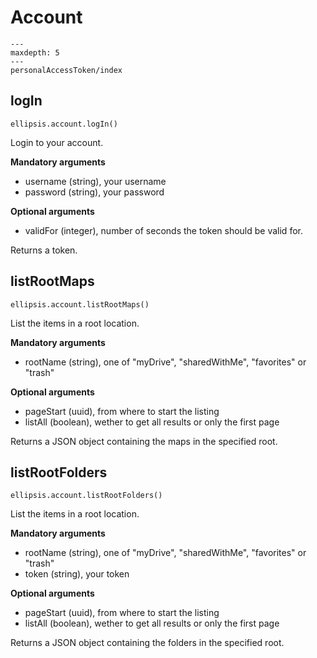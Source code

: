 # Account

```{toctree}
---
maxdepth: 5
---
personalAccessToken/index
```

## logIn

    ellipsis.account.logIn()

Login to your account.

**Mandatory arguments**

- username (string), your username
- password (string), your password

**Optional arguments**

- validFor (integer), number of seconds the token should be valid for.

Returns a token.

## listRootMaps

    ellipsis.account.listRootMaps()

List the items in a root location.

**Mandatory arguments**

- rootName (string), one of "myDrive", "sharedWithMe", "favorites" or "trash"

**Optional arguments**

- pageStart (uuid), from where to start the listing
- listAll (boolean), wether to get all results or only the first page

Returns a JSON object containing the maps in the specified root.

## listRootFolders

    ellipsis.account.listRootFolders()

List the items in a root location.

**Mandatory arguments**

- rootName (string), one of "myDrive", "sharedWithMe", "favorites" or "trash"
- token (string), your token

**Optional arguments**

- pageStart (uuid), from where to start the listing
- listAll (boolean), wether to get all results or only the first page

Returns a JSON object containing the folders in the specified root.
